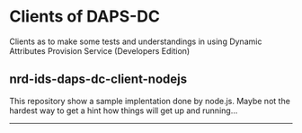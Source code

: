 # Clients of DAPS-DC

Clients as to make some tests and understandings in using Dynamic Attributes Provision Service (Developers Edition)

## nrd-ids-daps-dc-client-nodejs

This repository show a sample implentation done by node.js. Maybe not the hardest way to get a hint how things will get up and running...



---
